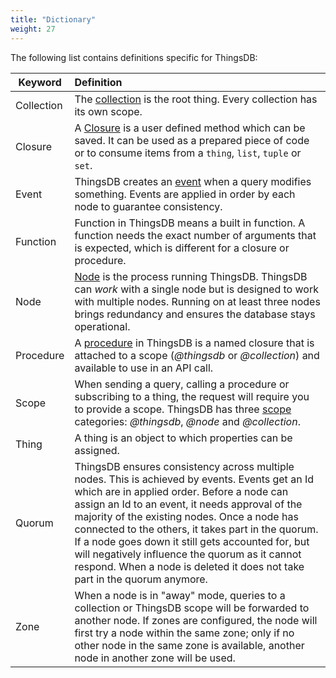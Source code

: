 ```yaml
---
title: "Dictionary"
weight: 27
---
```


The following list contains definitions specific for ThingsDB:

Keyword | Definition
------ | :----------
Collection |The [collection](../collections) is the root thing. Every collection has its own scope.
Closure |A [Closure](../../data-types/closure) is a user defined method which can be saved. It can be used as a prepared piece of code or to consume items from a `thing`, `list`, `tuple` or `set`.
Event |ThingsDB creates an [event](../events) when a query modifies something.  Events are applied in order by each node to guarantee consistency.
Function |Function in ThingsDB means a built in function. A function needs the exact number of arguments that is expected, which is different for a closure or procedure.
Node |[Node](../../node-api) is the process running ThingsDB. ThingsDB can *work* with a single node but is designed to work with multiple nodes. Running on at least three nodes brings redundancy and ensures the database stays operational.
Procedure |A [procedure](../../procedures-api) in ThingsDB is a named closure that is attached to a scope (*@thingsdb* or *@collection*) and available to use in an API call.
Scope |When sending a query, calling a procedure or subscribing to a thing, the request will require you to provide a scope. ThingsDB has three [scope](../scopes) categories: *@thingsdb*, *@node* and *@collection*.
Thing |A thing is an object to which properties can be assigned.
Quorum | ThingsDB ensures consistency across multiple nodes. This is achieved by events. Events get an Id which are in applied order. Before a node can assign an Id to an event, it needs approval of the majority of the existing nodes. Once a node has connected to the others, it takes part in the quorum. If a node goes down it still gets accounted for, but will negatively influence the quorum as it cannot respond. When a node is deleted it does not take part in the quorum anymore.
Zone | When a node is in "away" mode, queries to a collection or ThingsDB scope will be forwarded to another node. If zones are configured, the node will first try a node within the same zone; only if no other node in the same zone is available, another node in another zone will be used.
